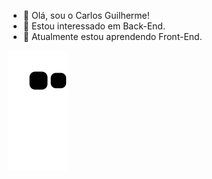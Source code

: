 - 👋 Olá, sou o Carlos Guilherme!
- 👀 Estou interessado em Back-End.
- 🌱 Atualmente estou aprendendo Front-End.


 ![Snake animation](https://github.com/rafaballerini/rafaballerini/blob/output/github-contribution-grid-snake.svg)


<!---
carlosGuilherme444/carlosGuilherme444 é um repositório ✨ especial ✨ porque seu `README.md` (este arquivo) aparece no seu perfil GitHub.
Você pode clicar no link Visualizar para ver suas alterações.
--->
